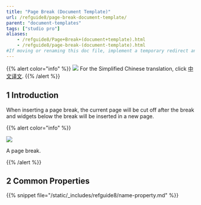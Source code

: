 ```yaml
---
title: "Page Break (Document Template)"
url: /refguide8/page-break-document-template/
parent: "document-templates"
tags: ["studio pro"]
aliases:
    - /refguide8/Page+Break+(document+template).html
    - /refguide8/page-break-(document-template).html
#If moving or renaming this doc file, implement a temporary redirect and let the respective team know they should update the URL in the product. See Mapping to Products for more details.
---
```


{{% alert color="info" %}}
<img src="attachments/chinese-translation/china.png" style="display: inline-block; margin: 0" /> For the Simplified Chinese translation, click [中文译文](https://cdn.mendix.tencent-cloud.com/documentation/refguide8/page-break-document-template.pdf).
{{% /alert %}}

## 1 Introduction

When inserting a page break, the current page will be cut off after the break and widgets below the break will be inserted in a new page.

{{% alert color="info" %}}

![](/attachments/refguide8/modeling/resources/document-templates/918135.png)

A page break.

{{% /alert %}}

## 2 Common Properties

{{% snippet file="/static/_includes/refguide8/name-property.md" %}}


